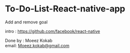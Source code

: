 # To-Do-List-React-native-app<br>

Add and remove goal <br>

intro : https://github.com/facebook/react-native<br>

Done by : Moeez Kokab<br>
email: Moeez.kokab@gmail.com<br>
